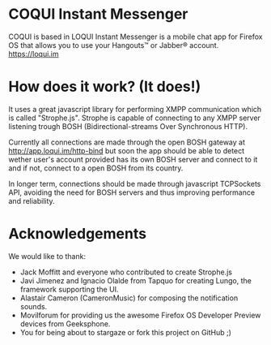 COQUI Instant Messenger
=====

COQUI is based in LOQUI Instant Messenger is a mobile chat app for Firefox OS that allows you to use your Hangouts™ or Jabber® account.
https://loqui.im

How does it work? (It does!)
====
It uses a great javascript library for performing XMPP communication which is called "Strophe.js".
Strophe is capable of connecting to any XMPP server listening trough BOSH (Bidirectional-streams Over Synchronous HTTP).

Currently all connections are made through the open BOSH gateway at http://app.loqui.im/http-bind but soon the app should be able to detect wether user's account provided has its own BOSH server and connect to it and if not, connect to a open BOSH from its country.

In longer term, connections should be made through javascript TCPSockets API, avoiding the need for BOSH servers and thus improving performance and reliability.

Acknowledgements
===
We would like to thank:
 * Jack Moffitt and everyone who contributed to create Strophe.js
 * Javi Jimenez and Ignacio Olalde from Tapquo for creating Lungo, the framework supporting the UI.
 * Alastair Cameron (CameronMusic) for composing the notification sounds.
 * Movilforum for providing us the awesome Firefox OS Developer Preview devices from Geeksphone.
 * You for being about to stargaze or fork this project on GitHub ;)
